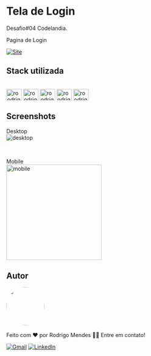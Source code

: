 # Tela de Login
Desafio#04 Codelandia.

Pagina de Login

<a link href="https://telalogin-lime.vercel.app/" target="_blank">![Site](https://shields.io/badge/acessar-Site-green?&style=for-the-badge)</a>


## Stack utilizada
<div style="display: inline_block"><br>
  <img align="center" alt="roodrigoomendes-CSS" height="30" width="40" src="https://cdn.jsdelivr.net/gh/devicons/devicon/icons/css3/css3-original.svg">
  <img align="center" alt="roodrigoomendes-HTML" height="30" width="40" src="https://cdn.jsdelivr.net/gh/devicons/devicon/icons/html5/html5-original.svg">
  <img align="center" alt="roodrigoomendes-VITEJS" height="30" width="40" src="https://vitejs.dev/logo.svg">
  <img align="center" alt="roodrigoomendes-REACTJS" height="30" width="40" src="https://www.svgrepo.com/show/303157/react-logo.svg">
  <img align="center" alt="roodrigoomendes-Tailwindcss" height="30" width="40" src="https://upload.wikimedia.org/wikipedia/commons/thumb/d/d5/Tailwind_CSS_Logo.svg/1200px-Tailwind_CSS_Logo.svg.png">

  
</div>

## Screenshots

Desktop
<br>
<img  alt="desktop" src="https://github.com/roodrigoomendes/Login_/blob/master/login/src/img/login.png?raw=true">


<br>


Mobile
<br>
<img  alt="mobile" width="250" src="https://github.com/roodrigoomendes/Login_/blob/master/login/src/img/login_mobile.png?raw=true">



## Autor

<img style="border-radius: 50%;" src="https://github.com/roodrigoomendes.png" width="100px" alt=""/><br>
<br />
Feito com ❤️ por Rodrigo Mendes 👋🏽 Entre em contato!
<br/>


 <a href="mailto:roodrigoomendessilva@gmail.com">![Gmail](https://img.shields.io/badge/Gmail-D14836?style=for-the-badge&logo=gmail&logoColor=white)</a>
 <a href="https://www.linkedin.com/in/rodrigomendes-/" target="_blank">![LinkedIn](https://img.shields.io/badge/linkedin-%230077B5.svg?style=for-the-badge&logo=linkedin&logoColor=white)</a> 

